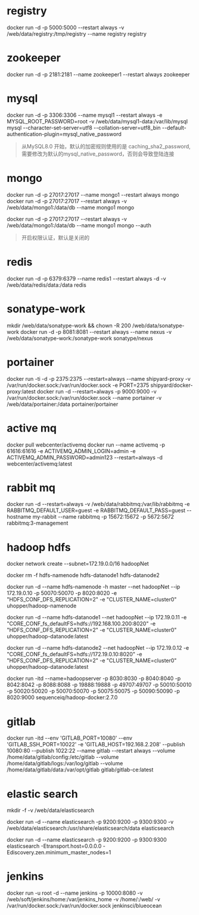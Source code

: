 # registry
docker run -d -p 5000:5000 --restart always -v /web/data/registry:/tmp/registry --name registry registry

# zookeeper
docker run -d -p 2181:2181 --name zookeeper1 --restart always zookeeper

# mysql
docker run -d -p 3306:3306 --name mysql1 --restart always -e MYSQL_ROOT_PASSWORD=root -v /web/data/mysql1-data:/var/lib/mysql mysql --character-set-server=utf8 --collation-server=utf8_bin --default-authentication-plugin=mysql_native_password


>从MySQL8.0 开始，默认的加密规则使用的是 caching_sha2_password,需要修改为默认的mysql_native_password，否则会导致登陆连接

# mongo
docker run -d -p 27017:27017 --name mongo1 --restart always mongo
docker run -d -p 27017:27017 --restart always -v /web/data/mongo1:/data/db --name mongo1 mongo


docker run -d -p 27017:27017 --restart always -v /web/data/mongo1:/data/db --name mongo1 mongo --auth
>开启权限认证，默认是关闭的

# redis
docker run -d -p 6379:6379 --name redis1 --restart always -d -v /web/data/redis/data:/data redis

# sonatype-work
mkdir /web/data/sonatype-work && chown -R 200 /web/data/sonatype-work
docker run -d -p 8081:8081 --restart always --name nexus -v /web/data/sonatype-work:/sonatype-work sonatype/nexus

# portainer
docker run -ti -d -p 2375:2375 --restart=always --name shipyard-proxy -v /var/run/docker.sock:/var/run/docker.sock -e PORT=2375 shipyard/docker-proxy:latest
docker run -d --restart=always -p 9000:9000 -v /var/run/docker.sock:/var/run/docker.sock --name portainer -v /web/data/portainer:/data portainer/portainer

# active mq
docker pull webcenter/activemq
docker run --name activemq -p 61616:61616 -e ACTIVEMQ_ADMIN_LOGIN=admin -e ACTIVEMQ_ADMIN_PASSWORD=admin123 --restart=always -d webcenter/activemq:latest

# rabbit mq
docker run -d --restart=always -v /web/data/rabbitmq:/var/lib/rabbitmq -e RABBITMQ_DEFAULT_USER=guest -e RABBITMQ_DEFAULT_PASS=guest --hostname my-rabbit --name rabbitmq -p 15672:15672 -p 5672:5672 rabbitmq:3-management

# hadoop hdfs
docker network create --subnet=172.19.0.0/16 hadoopNet

docker rm -f hdfs-namenode hdfs-datanode1 hdfs-datanode2

docker run -d --name hdfs-namenode -h master --net hadoopNet --ip 172.19.0.10 -p 50070:50070 -p 8020:8020 -e "HDFS_CONF_DFS_REPLICATION=2"  -e "CLUSTER_NAME=cluster0" uhopper/hadoop-namenode

docker run -d --name hdfs-datanode1 --net hadoopNet --ip 172.19.0.11 -e "CORE_CONF_fs_defaultFS=hdfs://192.168.100.200:8020" -e "HDFS_CONF_DFS_REPLICATION=2" -e "CLUSTER_NAME=cluster0" uhopper/hadoop-datanode:latest

docker run -d --name hdfs-datanode2 --net hadoopNet --ip 172.19.0.12 -e "CORE_CONF_fs_defaultFS=hdfs://172.19.0.10:8020" -e "HDFS_CONF_DFS_REPLICATION=2" -e "CLUSTER_NAME=cluster0" uhopper/hadoop-datanode:latest

docker run -itd --name=hadoopserver -p 8030:8030 -p 8040:8040 -p 8042:8042 -p 8088:8088 -p 19888:19888 -p 49707:49707 -p 50010:50010 -p 50020:50020 -p 50070:50070 -p 50075:50075 -p 50090:50090 -p 8020:9000 sequenceiq/hadoop-docker:2.7.0

# gitlab
docker run -itd --env 'GITLAB_PORT=10080' --env 'GITLAB_SSH_PORT=10022' -e 'GITLAB_HOST=192.168.2.208' --publish 10080:80 --publish 1022:22 --name gitlab --restart always  --volume /home/data/gitlab/config:/etc/gitlab  --volume /home/data/gitlab/logs:/var/log/gitlab --volume /home/data/gitlab/data:/var/opt/gitlab     gitlab/gitlab-ce:latest

# elastic search
mkdir -f -v /web/data/elasticsearch

docker run -d --name elasticsearch -p 9200:9200 -p 9300:9300 -v /web/data/elasticsearch:/usr/share/elasticsearch/data elasticsearch

docker run -d --name elasticsearch -p 9200:9200 -p 9300:9300 elasticsearch -Etransport.host=0.0.0.0 -Ediscovery.zen.minimum_master_nodes=1

# jenkins
docker run -u root -d --name jenkins -p 10000:8080  -v /web/soft/jenkins/home:/var/jenkins_home -v /home/:/web/ -v /var/run/docker.sock:/var/run/docker.sock jenkinsci/blueocean
